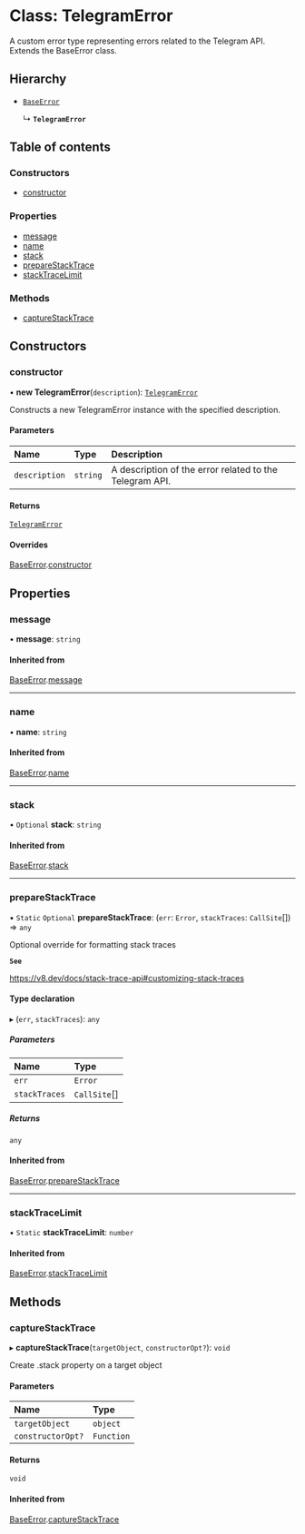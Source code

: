 # Class: TelegramError

A custom error type representing errors related to the Telegram API.
Extends the BaseError class.

## Hierarchy

- [`BaseError`](./src/classes/BaseError.md)

  ↳ **`TelegramError`**

## Table of contents

### Constructors

- [constructor](./src/classes/TelegramError.md#constructor)

### Properties

- [message](./src/classes/TelegramError.md#message)
- [name](./src/classes/TelegramError.md#name)
- [stack](./src/classes/TelegramError.md#stack)
- [prepareStackTrace](./src/classes/TelegramError.md#preparestacktrace)
- [stackTraceLimit](./src/classes/TelegramError.md#stacktracelimit)

### Methods

- [captureStackTrace](./src/classes/TelegramError.md#capturestacktrace)

## Constructors

### constructor

• **new TelegramError**(`description`): [`TelegramError`](./src/classes/TelegramError.md)

Constructs a new TelegramError instance with the specified description.

#### Parameters

| Name | Type | Description |
| :------ | :------ | :------ |
| `description` | `string` | A description of the error related to the Telegram API. |

#### Returns

[`TelegramError`](./src/classes/TelegramError.md)

#### Overrides

[BaseError](./src/classes/BaseError.md).[constructor](./src/classes/BaseError.md#constructor)

## Properties

### message

• **message**: `string`

#### Inherited from

[BaseError](./src/classes/BaseError.md).[message](./src/classes/BaseError.md#message)

___

### name

• **name**: `string`

#### Inherited from

[BaseError](./src/classes/BaseError.md).[name](./src/classes/BaseError.md#name)

___

### stack

• `Optional` **stack**: `string`

#### Inherited from

[BaseError](./src/classes/BaseError.md).[stack](./src/classes/BaseError.md#stack)

___

### prepareStackTrace

▪ `Static` `Optional` **prepareStackTrace**: (`err`: `Error`, `stackTraces`: `CallSite`[]) => `any`

Optional override for formatting stack traces

**`See`**

https://v8.dev/docs/stack-trace-api#customizing-stack-traces

#### Type declaration

▸ (`err`, `stackTraces`): `any`

##### Parameters

| Name | Type |
| :------ | :------ |
| `err` | `Error` |
| `stackTraces` | `CallSite`[] |

##### Returns

`any`

#### Inherited from

[BaseError](./src/classes/BaseError.md).[prepareStackTrace](./src/classes/BaseError.md#preparestacktrace)

___

### stackTraceLimit

▪ `Static` **stackTraceLimit**: `number`

#### Inherited from

[BaseError](./src/classes/BaseError.md).[stackTraceLimit](./src/classes/BaseError.md#stacktracelimit)

## Methods

### captureStackTrace

▸ **captureStackTrace**(`targetObject`, `constructorOpt?`): `void`

Create .stack property on a target object

#### Parameters

| Name | Type |
| :------ | :------ |
| `targetObject` | `object` |
| `constructorOpt?` | `Function` |

#### Returns

`void`

#### Inherited from

[BaseError](./src/classes/BaseError.md).[captureStackTrace](./src/classes/BaseError.md#capturestacktrace)
